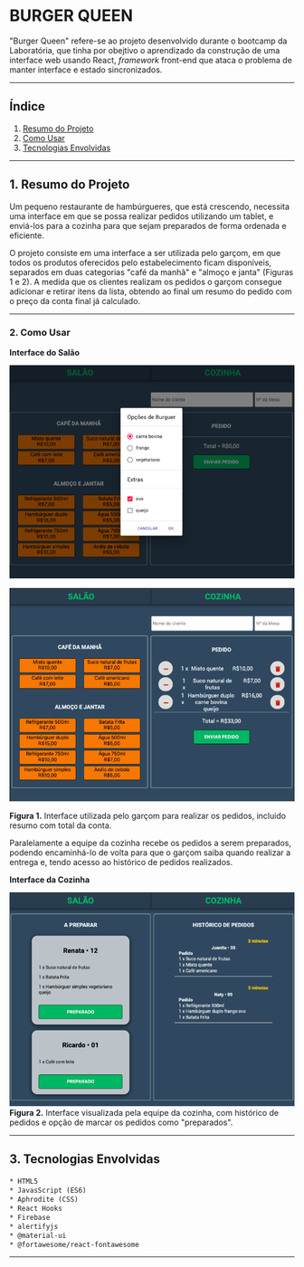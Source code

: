# BURGER QUEEN

"Burger Queen" refere-se ao projeto desenvolvido durante o bootcamp da Laboratória, que tinha por obejtivo o aprendizado da construção de uma interface web usando React, _framework_ front-end que ataca o problema de manter  interface e estado sincronizados.

***
## Índice 
1. [Resumo do Projeto](#1-resumo-do-projeto)
2. [Como Usar](#2-como-usar)
3. [Tecnologias Envolvidas](#3-tecnologias-do-projeto)
***
## 1. Resumo do Projeto

Um pequeno restaurante de hambúrgueres, que está crescendo, necessita uma interface em que se possa realizar pedidos utilizando um tablet, e enviá-los para a cozinha para que sejam preparados de forma ordenada e eficiente.

O projeto consiste em uma interface a ser utilizada pelo garçom, em que todos os produtos oferecidos pelo estabelecimento ficam disponíveis, separados em duas categorias "café da manhã" e "almoço e janta" (Figuras 1 e 2). 
A medida que os clientes realizam os pedidos o garçom consegue adicionar e retirar itens da lista, obtendo ao final um resumo do pedido com o preço da conta final já calculado. 

***

### 2. Como Usar

**Interface do Salão**

![lounge_options_extras](src/img/lounge_options_extras.png)

![lounge](src/img/lounge.png)

**Figura 1.** Interface utilizada pelo garçom para realizar os pedidos, incluido resumo com total da conta.

Paralelamente a equipe da cozinha recebe os pedidos a serem preparados, podendo encaminhá-lo de volta para que o garçom saiba quando realizar a entrega e, tendo acesso ao histórico de pedidos realizados.

**Interface da Cozinha**

![kitchen](src/img/kitchen.png)
**Figura 2.** Interface visualizada pela equipe da cozinha, com histórico de pedidos e opção de marcar os pedidos como "preparados".

***
## 3. Tecnologias Envolvidas

    * HTML5
	* JavasScript (ES6)
	* Aphrodite (CSS)
	* React Hooks
	* Firebase
    * alertifyjs
    * @material-ui
	* @fortawesome/react-fontawesome
***